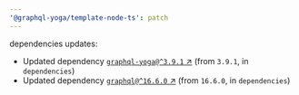 ```yaml
---
'@graphql-yoga/template-node-ts': patch
---
```

dependencies updates:
  - Updated dependency [`graphql-yoga@^3.9.1` ↗︎](https://www.npmjs.com/package/graphql-yoga/v/3.9.1) (from `3.9.1`, in `dependencies`)
  - Updated dependency [`graphql@^16.6.0` ↗︎](https://www.npmjs.com/package/graphql/v/16.6.0) (from `16.6.0`, in `dependencies`)
